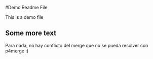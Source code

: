 #Demo Readme File

This is a demo file

## Some more text
Para nada, no hay conflicto del merge que no se pueda resolver con p4merge :)
